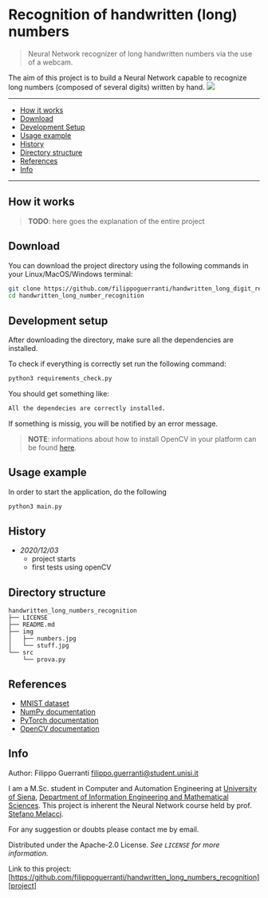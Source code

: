 # Recognition of handwritten (long) numbers
> Neural Network recognizer of long handwritten numbers via the use of a webcam.

The aim of this project is to build a Neural Network capable to recognize long numbers (composed of several digits) written by hand. 
![](logo.jpg)

---
* [How it works](#how-it-works)
* [Download](#download)
* [Development Setup](#development-setup)
* [Usage example](#usage-example)
* [History](#history)
* [Directory structure](#directory-structure)
* [References](#references)
* [Info](#info)

---

## How it works

> **TODO**: here goes the explanation of the entire project 

## Download

You can download the project directory using the following commands in your Linux/MacOS/Windows terminal:

```sh
git clone https://github.com/filippoguerranti/handwritten_long_digit_recognition.git
cd handwritten_long_number_recognition
```

## Development setup

After downloading the directory, make sure all the dependencies are installed.

To check if everything is correctly set run the following command:

```sh
python3 requirements_check.py
```

You should get something like:

```sh
All the dependecies are correctly installed.
```

If something is missig, you will be notified by an error message.

> **NOTE**: informations about how to install OpenCV in your platform can be found [here][opencv-installation].

## Usage example

In order to start the application, do the following

```sh
python3 main.py
```


## History

* _2020/12/03_
   * project starts
   * first tests using openCV
   
   
## Directory structure

```
handwritten_long_numbers_recognition
├── LICENSE
├── README.md
├── img
│   ├── numbers.jpg
│   └── stuff.jpg
└── src
    └── prova.py
```
  
## References

* [MNIST dataset][mnist]
* [NumPy documentation][numpy]
* [PyTorch documentation][torch]
* [OpenCV documentation][opencv]


## Info

Author: Filippo Guerranti <filippo.guerranti@student.unisi.it>

I am a M.Sc. student in Computer and Automation Engineering at [University of Siena][unisi], [Department of Information Engineering and Mathematical Sciences][diism]. This project is inherent the Neural Network course held by prof. [Stefano Melacci][melacci].

For any suggestion or doubts please contact me by email.

Distributed under the Apache-2.0 License. _See ``LICENSE`` for more information._

Link to this project: [https://github.com/filippoguerranti/handwritten_long_numbers_recognition][project]


<!-- Markdown link & img dfn's -->
[wiki]: https://github.com/filippoguerranti/handwritten_long_digit_recognition/wiki
[mnist]: http://yann.lecun.com/exdb/mnist/
[numpy]: https://numpy.org/doc/stable/
[torch]: https://pytorch.org/docs/stable/index.html
[opencv]: https://docs.opencv.org/master/index.html
[opencv-installation]: https://docs.opencv.org/master/df/d65/tutorial_table_of_content_introduction.html
[project]: https://github.com/filippoguerranti/handwritten_long_numbers_recognition
[unisi]: https://www.unisi.it/
[diism]: https://www.diism.unisi.it/it
[melacci]: https://www3.diism.unisi.it/~melacci/index.html
